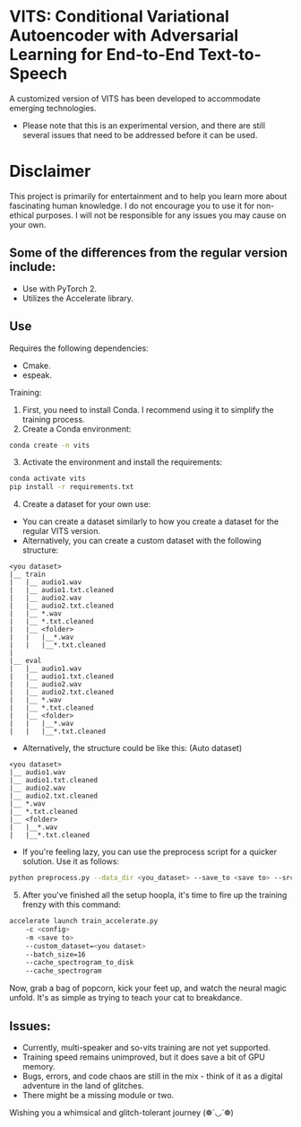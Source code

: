 # VITS: Conditional Variational Autoencoder with Adversarial Learning for End-to-End Text-to-Speech

A customized version of VITS has been developed to accommodate emerging technologies.

- Please note that this is an experimental version, and there are still several issues that need to be addressed before it can be used.
# Disclaimer
This project is primarily for entertainment and to help you learn more about fascinating human knowledge. I do not encourage you to use it for non-ethical purposes. I will not be responsible for any issues you may cause on your own.
## Some of the differences from the regular version include:
- Use with PyTorch 2.
- Utilizes the Accelerate library.

## Use
Requires the following dependencies:
- Cmake.
- espeak.

Training:
1. First, you need to install Conda. I recommend using it to simplify the training process.
2. Create a Conda environment:
```bash 
conda create -n vits
```
3. Activate the environment and install the requirements:
```bash 
conda activate vits
pip install -r requirements.txt
```

4. Create a dataset for your own use:
- You can create a dataset similarly to how you create a dataset for the regular VITS version.
- Alternatively, you can create a custom dataset with the following structure:
```
<you dataset>
|__ train
|   |__ audio1.wav
|   |__ audio1.txt.cleaned
|   |__ audio2.wav
|   |__ audio2.txt.cleaned
|   |__ *.wav
|   |__ *.txt.cleaned
|   |__ <folder>
|   |   |__*.wav
|   |   |__*.txt.cleaned
|
|__ eval
|   |__ audio1.wav
|   |__ audio1.txt.cleaned
|   |__ audio2.wav
|   |__ audio2.txt.cleaned
|   |__ *.wav
|   |__ *.txt.cleaned
|   |__ <folder>
|   |   |__*.wav
|   |   |__*.txt.cleaned
```
- Alternatively, the structure could be like this: (Auto dataset)
```
<you dataset>
|__ audio1.wav
|__ audio1.txt.cleaned
|__ audio2.wav
|__ audio2.txt.cleaned
|__ *.wav
|__ *.txt.cleaned
|__ <folder>
|   |__*.wav
|   |__*.txt.cleaned
```
- If you're feeling lazy, you can use the preprocess script for a quicker solution. Use it as follows:
```bash
python preprocess.py --data_dir <you_dataset> --save_to <save to> --src_lang <language of audio> --text_cleaners <text_cleaners>
```
5. After you've finished all the setup hoopla, it's time to fire up the training frenzy with this command:
```bash
accelerate launch train_accelerate.py 
    -c <config> 
    -m <save to>
    --custom_dataset=<you dataset>
    --batch_size=16 
    --cache_spectrogram_to_disk
    --cache_spectrogram
```

Now, grab a bag of popcorn, kick your feet up, and watch the neural magic unfold. It's as simple as trying to teach your cat to breakdance.



## Issues:
- Currently, multi-speaker and so-vits training are not yet supported.
- Training speed remains unimproved, but it does save a bit of GPU memory.
- Bugs, errors, and code chaos are still in the mix - think of it as a digital adventure in the land of glitches.
- There might be a missing module or two.

Wishing you a whimsical and glitch-tolerant journey (❁´◡`❁)



